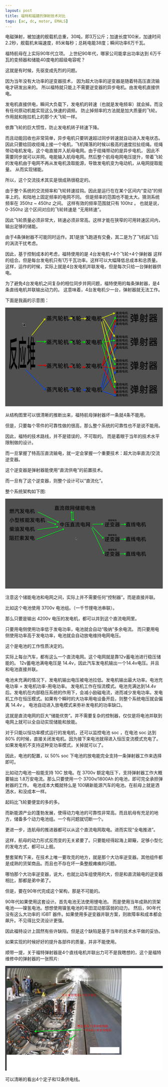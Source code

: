 ```yaml
---
layout: post
title: 福特和福建的弹射技术对比
tags: [ac, dc, motor, EMALS]
---
```



电磁弹射，被加速的舰载机总重，30吨，即3万公斤；加速长度100米，加速时间2.2秒，舰载机末端速度，85米每秒；总耗电能38度；瞬间功率6万千瓦。

福特航母在上实际90年代立项。 上世纪90年代，哪家公司能拿出功率达到 6万千瓦的变频器和储能40度电的超级电容呢？

这就是有时候，先驱变成先烈的问题。

因为当年没有大功率的逆变器技术，
因为超大功率的逆变器是随着特高压直流输电才研发出来的。
所以福特就只能上不需要逆变器的异步电机。由发电机直接供电。

发电机直接供电，瞬间大负载下，发电机的转速（也就是发电频率）就会掉。而没有任何原动机能实现这么快速的调频。
防止掉频率的方法就是加大质量的飞轮。作用就和拖拉机上的那个大飞轮一样。

依靠飞轮的巨大惯性，防止发电机转子转速下降。

而且动能回收也非常简单，异步电机只要转速超过同步转速就自动进入发电状态。
因此只要给回收缆绳上接一个电机，飞机降落的时候以极高的速度拉扯缆绳。缆绳带动电机发电，这个电直接并入航母电网。由于缆绳带动的是异步电机，
因此不需要同步就可以并网。电能输入航母电网。然后整个航母电网电压提升，带着飞轮的发电机由于电网不再从发电机汲取能源，导致发电机变为电动机，从电网提取能量。
从而实现储能。

所以，这个交流技术其实是很成熟很稳定的。

由于整个系统的交流频率和飞轮转速挂钩。因此是运行在在某个区间内“变动”的频率上的。和陆地上固定频率的电网不同。
但是频率的范围也不能太大。猜测系统频率在 350hz ~ 450hz 之间。
这样有效的频率范围就只有 100hz 。 也就是说， 0-350hz 这个区间对应的飞轮转速是 “无用转速”。

因此飞轮质量必须非常大，转速必须非常高。这样才能在狭窄的可用转速区间内，输出足够的储能。

由于4条弹射器不可能同时运作。其1是放飞跑道有交叠，其二是为了飞机起飞后的涡流干扰考虑。

因此，基于控制成本的考虑，福特使用的是 4台发电机+4个飞轮+4个弹射器 这样的组合。但是每台发电机只有1万千瓦功率。这样可以大幅降低总成本和总质量。
这样，运作的时候，实际上就是4台发电机并联发电，但是每次只给一台弹射器供电。

为了避免4台发电机之间复杂的相位同步并网问题，福特使用的每条弹射器，是4条直线电机并联输出动力的。
这意味着，4台发电机少一台，弹射器就无法工作。

下面是我画的示意图：

![img](/images/fute_tansheqi.png)

从结构图里可以很清晰的推断出来，福特航母弹射器坏一条就4条不能用。

但是，只要每个零件的可靠性做的很高，那么整个系统的可靠性也不是说不能用。

因此，福特的技术路线，并不是错误的，不可取的。
而是着眼于当年的技术水平限制做的设计。


而一旦掌握了特高压直流输电，就一定会掌握一个重要技术：超大功率直流/交流逆变器。

这个逆变器是弹射器能使用“直流供电”的前置技术。

而一旦有了这个逆变器，则整个设计可以“直流化”。

整个系统架构如下图:

![img](/images/fujian_tansheqi.png)


注意这个储能电池和电网之间，实际上并不需要任何“控制器”。而是直接并联。

比如这个电池使用 3700v 电池组。（一千节锂电池串联）。

那么只要是输出 4200v 电压的发电机，都可以并到这个直流电网里。

只要用电侧使用功率低于发电功率，电池就会自动“吸纳”多余电流。
而只要用电侧使用功率高于发电功率，电池就会自动放电维持电网电压。

这个是电池的工作性质决定的。

实际上每台汽车，都有这么一个直流电网。这个电网就是靠12v蓄电池进行稳压储能的。
12v蓄电池满电电压是 14.4v，因此汽车发电机输出一个14.4v电压。并且和电池直接并联。

电池未充满的情况下，发电机输出电压被电池拉低。发电机输出最大功率。电池充电功率 = 发电机功率-用电功率。 发电机工作在恒流模式。电池充满达到14.4v 后。发电机在内部稳压系统的作用下，会减小励磁电流，进而减少发电功率。发电机工作在恒压模式。如果有个瞬时的大功率用电设备开启，则整个系统电压就会偏离 14.4v 。 电池自动进入放电模式来弥补发电机的功率缺口。

这就是直流电网的巨大“储能优势”。并不需要复杂的控制器，仅仅是将电池并联到电网上就可以全自动实现储能和放能。

对于只能以恒功率模式运行的发电机，还可以监控电池 soc ，在电池 soc 达到 80% 的时候，直接关闭发电机。因为接下来电池就得进入恒压变流模式充电了。如果发电机不支持这种变功率模式，关掉就可以了。

因此，电池的配置，以 50% soc 下电池的放电能完全支持一条弹射器工作来选择即可。

比如动力电池一般能支持 10C 放电。在 3700v 额定电压下，支持弹射器工作大概要输出 1.8万安电流。那么只要使用一个  3700v/1800Ah 的电池，即可完全承担弹射器的工作。
电池成本大概就特么是 100辆新能源汽车的电池。在航母上就是洒洒水，和没成本一样。

起码比飞轮要便宜的多的多。

而新能源产业的蓬勃发展，使得动力电池的可靠性非常高。而且航母有充足的地方，储备多个动力电池组。一个有问题就切断一个。

更进一步，连航母的推进器都可以从这个直流电网取电。进而实现“全电推进”。

这样，航母的动力形式反而变的无关紧要了。只要能经得起海上颠簸，足够小型化的发电方式，都可以上舰。

整套架构下来，在技术上唯一要攻克的地方，就是那个大功率逆变器。其他组件都是成熟的货架商品。而且也不存在坏一条整舰瘫痪的问题。

哪怕那个大功率逆变器，说大，也就比动车组使用的大，但是和直流输电的逆变器相比，那都是弟中弟了。

但是，要在90年代完成这个架构，那是不可能的。

90年代如果使用这套设计。首先电池无法使用锂电池。
而是使用当年成熟的货架电池——镍氢电池。想想使用镍氢电池的丰田混动那孱弱的动力。
然后，90年代没有这么大功率的 IGBT 器件。如果使用多逆变器并联方案，则故障率和成本都会飙升。不见得比交流设计更强。

因此福特设计上固然有些许缺陷，但是这个缺陷是基于当年的技术水平做的妥协。

如果实现的时候好好的提升各部件的质量，并非不能使用。


顺带一提，关于福特弹射器是4个直线电机并联出力可不是我瞎想的，这个是福特维修中的弹射器的一张照片:

![img](/images/fute_tansheqi2.png)

可以清晰的看出4个定子和12条供电线。


